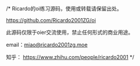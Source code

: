 /*
Ricardo的oi练习源码，使用或转载请保留出处。

https://github.com/Ricardo2001ZG/oi

此源码仅限于oier交流使用，禁止任何形式的商业用途。

email：miao@ricardo2001zg.moe

知乎：
https://www.zhihu.com/people/ricardo2001
*/
